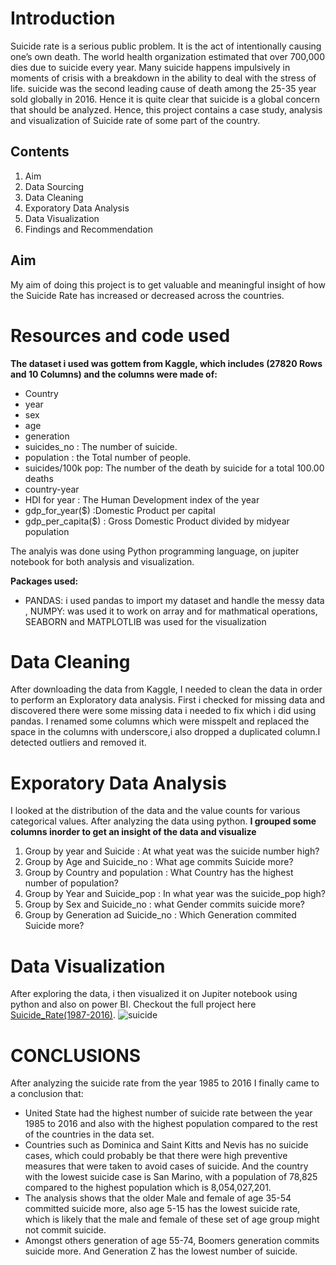 # Introduction
Suicide rate is a serious public problem. It is the act of intentionally causing one’s own death. The world health organization estimated that over 700,000 dies due to suicide every year. Many suicide happens impulsively in moments of crisis with a breakdown in the ability to deal with the stress of life. suicide was the second leading cause of death among the 25-35 year sold globally in 2016. Hence it is quite clear that suicide is a global concern that should be analyzed.
Hence, this project contains a case study, analysis and visualization of Suicide rate of some part of the country. 

## Contents
1. Aim
2. Data Sourcing 
3. Data Cleaning
4. Exporatory Data Analysis
5. Data Visualization
6. Findings and Recommendation

## Aim
My aim of doing this project is to get valuable and meaningful insight of how the Suicide Rate has increased or decreased across the countries. 

# Resources and code used
**The dataset i used was gottem from Kaggle, which includes (27820 Rows and 10 Columns) and the columns were made of:**
* Country
* year
* sex
* age 
* generation
* suicides_no : The number of suicide.
* population : the Total number of people.
* suicides/100k pop: The number of the death by suicide for a total 100.00 deaths
* country-year
* HDI for year : The Human Development index of the year
* gdp_for_year($) :Domestic Product per capital  
* gdp_per_capita($) : Gross Domestic Product divided by midyear population

The analyis was done using Python programming language, on jupiter notebook for both analysis and visualization.

**Packages used:**
* PANDAS: i used pandas to import my dataset and handle the messy data , NUMPY: was used it to work on array and for mathmatical operations, SEABORN and MATPLOTLIB was used for the visualization 

# Data Cleaning
After downloading the data from Kaggle, I needed to clean the data in order to  perform an Exploratory data analysis. First i checked for missing data and discovered there were some missing data i needed to fix which i did using pandas. I renamed some columns which were misspelt and replaced the space in the columns with underscore,i also dropped a duplicated column.I detected outliers and removed it. 

# Exporatory Data Analysis
I looked at the distribution of the data and the value counts for various categorical values. After analyzing the data using python.
**I grouped some columns inorder to get an insight of the data and visualize** 
1. Group by year and Suicide : At what yeat was the suicide number high?
2. Group by Age and Suicide_no : What age commits Suicide more? 
3. Group by Country and population : What Country has the highest number of population?
4. Group by Year and Suicide_pop : In what year was the suicide_pop high?
5. Group by Sex and Suicide_no : what Gender commits suicide more?
6. Group by Generation ad Suicide_no : Which Generation commited Suicide more?

# Data Visualization 
After exploring the data, i then visualized it on Jupiter notebook using python and also on power BI.
Checkout the full project here [Suicide_Rate(1987-2016)](https://github.com/oluwayemisi1/World_Suicide_Rate/blob/main/suicides%20Rate%20(1).ipynb).
![suicide](https://user-images.githubusercontent.com/48946643/185417434-7baac0c7-20d2-4f38-b07e-9ad050a5bfb5.PNG)


# CONCLUSIONS
After analyzing the suicide rate from the year 1985 to 2016 I finally came to a conclusion that:
*	United State had the highest number of suicide rate between the year 1985 to 2016 and also with the highest population compared to the rest of the countries in the data set.
*	 Countries such as Dominica and Saint Kitts and Nevis has no suicide cases, which could probably be that there were high preventive measures that were taken to avoid cases of suicide. And the country with the lowest suicide case is San Marino, with a population of 78,825 compared to the highest population which is 8,054,027,201.
*	The analysis shows that the older Male and female of age 35-54 committed suicide more, also age 5-15 has the lowest suicide rate, which is likely that the male and female of these set of age group might not commit suicide.
*	Amongst others generation of age 55-74, Boomers generation commits suicide more. And Generation Z has the lowest number of suicide.
